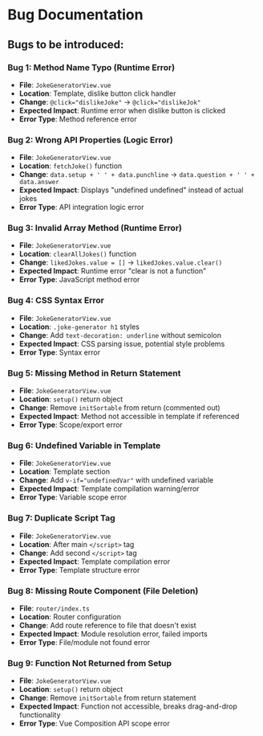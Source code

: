# Bug Documentation

## Bugs to be introduced:

### Bug 1: Method Name Typo (Runtime Error)
- **File**: `JokeGeneratorView.vue`
- **Location**: Template, dislike button click handler
- **Change**: `@click="dislikeJoke"` → `@click="dislikeJok"`
- **Expected Impact**: Runtime error when dislike button is clicked
- **Error Type**: Method reference error

### Bug 2: Wrong API Properties (Logic Error)
- **File**: `JokeGeneratorView.vue` 
- **Location**: `fetchJoke()` function
- **Change**: `data.setup + ' ' + data.punchline` → `data.question + ' ' + data.answer`
- **Expected Impact**: Displays "undefined undefined" instead of actual jokes
- **Error Type**: API integration logic error

### Bug 3: Invalid Array Method (Runtime Error)
- **File**: `JokeGeneratorView.vue`
- **Location**: `clearAllJokes()` function  
- **Change**: `likedJokes.value = []` → `likedJokes.value.clear()`
- **Expected Impact**: Runtime error "clear is not a function" 
- **Error Type**: JavaScript method error

### Bug 4: CSS Syntax Error
- **File**: `JokeGeneratorView.vue`
- **Location**: `.joke-generator h1` styles
- **Change**: Add `text-decoration: underline` without semicolon
- **Expected Impact**: CSS parsing issue, potential style problems
- **Error Type**: Syntax error

### Bug 5: Missing Method in Return Statement
- **File**: `JokeGeneratorView.vue`
- **Location**: `setup()` return object
- **Change**: Remove `initSortable` from return (commented out)
- **Expected Impact**: Method not accessible in template if referenced
- **Error Type**: Scope/export error

### Bug 6: Undefined Variable in Template
- **File**: `JokeGeneratorView.vue`
- **Location**: Template section
- **Change**: Add `v-if="undefinedVar"` with undefined variable
- **Expected Impact**: Template compilation warning/error
- **Error Type**: Variable scope error

### Bug 7: Duplicate Script Tag
- **File**: `JokeGeneratorView.vue`
- **Location**: After main `</script>` tag
- **Change**: Add second `</script>` tag
- **Expected Impact**: Template compilation error
- **Error Type**: Template structure error

### Bug 8: Missing Route Component (File Deletion)
- **File**: `router/index.ts` 
- **Location**: Router configuration
- **Change**: Add route reference to file that doesn't exist
- **Expected Impact**: Module resolution error, failed imports
- **Error Type**: File/module not found error

### Bug 9: Function Not Returned from Setup
- **File**: `JokeGeneratorView.vue`
- **Location**: `setup()` return object
- **Change**: Remove `initSortable` from return statement
- **Expected Impact**: Function not accessible, breaks drag-and-drop functionality
- **Error Type**: Vue Composition API scope error